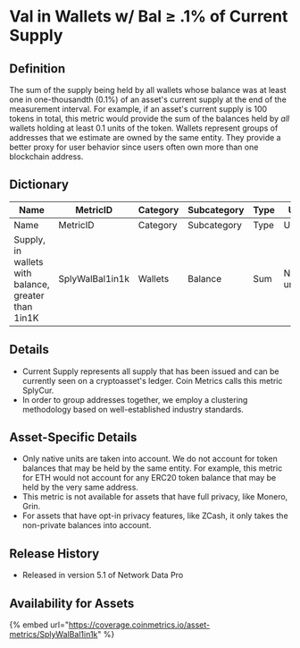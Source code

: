 # Val in Wallets w/ Bal ≥ .1% of Current Supply

## Definition

The sum of the supply being held by all wallets whose balance was at least one in one-thousandth (0.1%) of an asset's current supply at the end of the measurement interval. For example, if an asset's current supply is 100 tokens in total, this metric would provide the sum of the balances held by _all_ wallets holding at least 0.1 units of the token. Wallets represent groups of addresses that we estimate are owned by the same entity. They provide a better proxy for user behavior since users often own more than one blockchain address.

## Dictionary

<table data-header-hidden><thead><tr><th>Name</th><th width="160">MetricID</th><th>Category</th><th>Subcategory</th><th>Type</th><th>Unit</th><th>Interval</th></tr></thead><tbody><tr><td>Name</td><td>MetricID</td><td>Category</td><td>Subcategory</td><td>Type</td><td>Unit</td><td>Interval</td></tr><tr><td>Supply, in wallets with balance, greater than 1in1K</td><td>SplyWalBal1in1k</td><td>Wallets</td><td>Balance</td><td>Sum</td><td>Native units</td><td>1 day</td></tr></tbody></table>

## Details

* Current Supply represents all supply that has been issued and can be currently seen on a cryptoasset's ledger. Coin Metrics calls this metric SplyCur.
* In order to group addresses together, we employ a clustering methodology based on well-established industry standards.&#x20;

## Asset-Specific Details

* Only native units are taken into account. We do not account for token balances that may be held by the same entity. For example, this metric for ETH would not account for any ERC20 token balance that may be held by the very same address.
* This metric is not available for assets that have full privacy, like Monero, Grin.
* For assets that have opt-in privacy features, like ZCash, it only takes the non-private balances into account.

## Release History

* Released in version 5.1 of Network Data Pro

## **Availability for Assets**

{% embed url="https://coverage.coinmetrics.io/asset-metrics/SplyWalBal1in1k" %}
